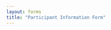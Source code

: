 ```yaml
---
layout: forms
title: "Participant Information Form"
---
```


<link href='https://actionnetwork.org/css/style-embed-v3.css' rel='stylesheet' type='text/css' />
<script src='https://actionnetwork.org/widgets/v5/form/participant-information-form-2?format=js&source=widget'></script>
<div id='can-form-area-participant-information-form-2' style='width: 100%'>
<!-- this div is the target for our HTML insertion -->
</div>
